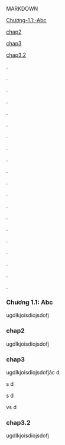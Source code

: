 MARKDOWN

[Chương-1.1:-Abc](#Chương-1.1:-Abc)

[chap2](#chap2)

[chap3](#chap3)

[chap3.2](#chap3.2)

.

.

.

.

.

.

.

.

.

.

.

.

.

.

.

.

.

.

.

.

### Chương 1.1: Abc
ugdlkjoisdiojsdofj

### chap2
ugdlkjoisdiojsdofj

### chap3
ugdlkjoisdiojsdofjác
d


s
d


s
d

vs
d


### <a name="chap3.2"></a>chap3.2
ugdlkjoisdiojsdofj
